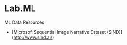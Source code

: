 # Lab.ML



ML Data Resources
* [Microsoft Sequential Image Narrative Dataset (SIND)] (http://www.sind.ai/)

